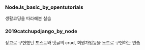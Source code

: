 ### NodeJs_basic_by_opentutorials

생활코딩을 따라해본 실습

### 2019catchupdjango_by_node

장고로 구현했던 포스트와 댓글의 crud, 회원가입등을 노드로 구현하는 연습
